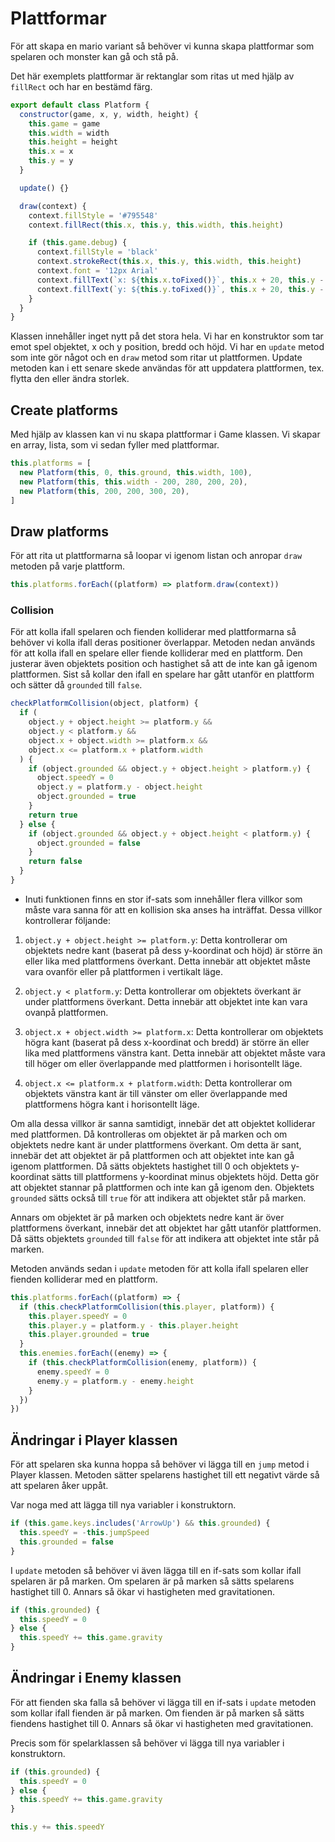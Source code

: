 # Plattformar

För att skapa en mario variant så behöver vi kunna skapa plattformar som spelaren och monster kan gå och stå på.

Det här exemplets plattformar är rektanglar som ritas ut med hjälp av `fillRect` och har en bestämd färg.

```javascript
export default class Platform {
  constructor(game, x, y, width, height) {
    this.game = game
    this.width = width
    this.height = height
    this.x = x
    this.y = y
  }

  update() {}

  draw(context) {
    context.fillStyle = '#795548'
    context.fillRect(this.x, this.y, this.width, this.height)

    if (this.game.debug) {
      context.fillStyle = 'black'
      context.strokeRect(this.x, this.y, this.width, this.height)
      context.font = '12px Arial'
      context.fillText(`x: ${this.x.toFixed()}`, this.x + 20, this.y - 5)
      context.fillText(`y: ${this.y.toFixed()}`, this.x + 20, this.y - 20)
    }
  }
}
```

Klassen innehåller inget nytt på det stora hela. Vi har en konstruktor som tar emot spel objektet, x och y position, bredd och höjd. Vi har en `update` metod som inte gör något och en `draw` metod som ritar ut plattformen. Update metoden kan i ett senare skede användas för att uppdatera plattformen, tex. flytta den eller ändra storlek.

## Create platforms

Med hjälp av klassen kan vi nu skapa plattformar i Game klassen. Vi skapar en array, lista, som vi sedan fyller med plattformar.

```javascript
this.platforms = [
  new Platform(this, 0, this.ground, this.width, 100),
  new Platform(this, this.width - 200, 280, 200, 20),
  new Platform(this, 200, 200, 300, 20),
]
```

## Draw platforms

För att rita ut plattformarna så loopar vi igenom listan och anropar `draw` metoden på varje plattform.

```javascript
this.platforms.forEach((platform) => platform.draw(context))
```

### Collision

För att kolla ifall spelaren och fienden kolliderar med plattformarna så behöver vi kolla ifall deras positioner överlappar. 
Metoden nedan används för att kolla ifall en spelare eller fiende kolliderar med en plattform. Den justerar även objektets position och hastighet så att de inte kan gå igenom plattformen. Sist så kollar den ifall en spelare har gått utanför en plattform och sätter då `grounded` till `false`.

```javascript
checkPlatformCollision(object, platform) {
  if (
    object.y + object.height >= platform.y &&
    object.y < platform.y &&
    object.x + object.width >= platform.x &&
    object.x <= platform.x + platform.width
  ) {
    if (object.grounded && object.y + object.height > platform.y) {
      object.speedY = 0
      object.y = platform.y - object.height
      object.grounded = true
    }
    return true
  } else {
    if (object.grounded && object.y + object.height < platform.y) {
      object.grounded = false
    }
    return false
  }
}
```

- Inuti funktionen finns en stor if-sats som innehåller flera villkor som måste vara sanna för att en kollision ska anses ha inträffat. Dessa villkor kontrollerar följande:

1. `object.y + object.height >= platform.y`: Detta kontrollerar om objektets nedre kant (baserat på dess y-koordinat och höjd) är större än eller lika med plattformens överkant. Detta innebär att objektet måste vara ovanför eller på plattformen i vertikalt läge.

2. `object.y < platform.y`: Detta kontrollerar om objektets överkant är under plattformens överkant. Detta innebär att objektet inte kan vara ovanpå plattformen.

3. `object.x + object.width >= platform.x`: Detta kontrollerar om objektets högra kant (baserat på dess x-koordinat och bredd) är större än eller lika med plattformens vänstra kant. Detta innebär att objektet måste vara till höger om eller överlappande med plattformen i horisontellt läge.

4. `object.x <= platform.x + platform.width`: Detta kontrollerar om objektets vänstra kant är till vänster om eller överlappande med plattformens högra kant i horisontellt läge.

Om alla dessa villkor är sanna samtidigt, innebär det att objektet kolliderar med plattformen. Då kontrolleras om objektet är på marken och om objektets nedre kant är under plattformens överkant. Om detta är sant, innebär det att objektet är på plattformen och att objektet inte kan gå igenom plattformen. Då sätts objektets hastighet till 0 och objektets y-koordinat sätts till plattformens y-koordinat minus objektets höjd. Detta gör att objektet stannar på plattformen och inte kan gå igenom den. Objektets `grounded` sätts också till `true` för att indikera att objektet står på marken.

Annars om objektet är på marken och objektets nedre kant är över plattformens överkant, innebär det att objektet har gått utanför plattformen. Då sätts objektets `grounded` till `false` för att indikera att objektet inte står på marken.

Metoden används sedan i `update` metoden för att kolla ifall spelaren eller fienden kolliderar med en plattform.

```javascript
this.platforms.forEach((platform) => {
  if (this.checkPlatformCollision(this.player, platform)) {
    this.player.speedY = 0
    this.player.y = platform.y - this.player.height
    this.player.grounded = true
  }
  this.enemies.forEach((enemy) => {
    if (this.checkPlatformCollision(enemy, platform)) {
      enemy.speedY = 0
      enemy.y = platform.y - enemy.height
    }
  })
})
```

## Ändringar i Player klassen

För att spelaren ska kunna hoppa så behöver vi lägga till en `jump` metod i Player klassen. Metoden sätter spelarens hastighet till ett negativt värde så att spelaren åker uppåt.

Var noga med att lägga till nya variabler i konstruktorn.

```javascript
if (this.game.keys.includes('ArrowUp') && this.grounded) {
  this.speedY = -this.jumpSpeed
  this.grounded = false
}
```

I `update` metoden så behöver vi även lägga till en if-sats som kollar ifall spelaren är på marken. Om spelaren är på marken så sätts spelarens hastighet till 0. Annars så ökar vi hastigheten med gravitationen.

```javascript
if (this.grounded) {
  this.speedY = 0
} else {
  this.speedY += this.game.gravity
}
```
## Ändringar i Enemy klassen

För att fienden ska falla så behöver vi lägga till en if-sats i `update` metoden som kollar ifall fienden är på marken. Om fienden är på marken så sätts fiendens hastighet till 0. Annars så ökar vi hastigheten med gravitationen.

Precis som för spelarklassen så behöver vi lägga till nya variabler i konstruktorn.

```javascript
if (this.grounded) {
  this.speedY = 0
} else {
  this.speedY += this.game.gravity
}

this.y += this.speedY
```
